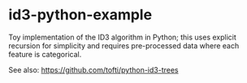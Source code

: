# id3-python-example

Toy implementation of the ID3 algorithm in Python; this uses explicit recursion for simplicity and requires pre-processed data where each feature is categorical.

See also:
https://github.com/tofti/python-id3-trees
